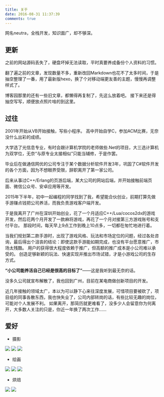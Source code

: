 ```yaml
---
title: 关于
date: 2016-08-31 11:37:39
comments: true
---
```


网名neutra，全栈开发，知识面广，却不够深。

## 更新

之前的网站源码丢失了，硬盘坏掉无法读取，平时真要养成备份个人资料的习惯。

翻了遍之前的文章，发现数量不多，重新改回Markdown也花不了太多时间，于是抽空整理了一番，用了最新版hexo，换了个对移动端更友善的主题，慢慢再调整样式了。

博客园那里的还有一些旧文章，都懒得再复制了，先这么放着吧。 接下来还是得抽空写写，顺便放点照片啥的到这里。

## 过往

2001年开始从VB开始接触，写些小程序。 高中开始自学C，参加ACM比赛，无奈没什么出彩的成绩。 

大学选了光信息专业，有时会跟计算机学院的老师做些.Net的项目，大三选计算机为双学位，无奈“与原专业太接相似”只能当辅修，于是作罢。 

毕业后在做通信网优的公司专注于某个数据分析软件开发3年，巩固了C#软件开发的各个方面，因为不想眼界受限，辞职离开了第一家公司。

后来从事过C++/Erlang的页游后端，某大公司的网站后端，并开始接触前端页面、微信公众号、安卓应用等开发。

2015年下半年，初中一起编程的同学找到了我，希望能合伙创业，前期打算先做手游赚点钱把公司养活，而我负责游戏客户端开发。

于是我离开了广州在深圳开始创业，花了一个月适应C++/Lua/cocos2dx的游戏开发，然后花两个月开发了一款麻将游戏，再花了一个月对接第三方游戏账号和支付平台。 那段时间，每天早上9点工作到晚上10点多，一切都在匆忙地进行着。 

当我们规划第二款手游时，出现了游戏风格、玩法和市场定位的问题，经过各处咨询，最后得出个沮丧的结论：即使这款手游能如期完成，也没有平台愿意推广，市场太残酷。 用户的获得很大程度依赖于推广，但高额的推广成本是小公司难以承受的。 创造足够新颖的玩法、快速实现并推出市场试错，才是小游戏公司的生存方式。

**“小公司能养活自己已经是很高的目标了”**——这是我听到最无奈的话。

没多久公司就宣布解散了，我也回到广州，目前在某电商做创新项目的开发。

近几年接触的领域太广，本以为可以静下心来往深度发展，可惜项目要被砍了，项目组的同事各散东西，我也快失业了，公司内部转岗的话，有些比较无趣的岗位，可能对个人发展不利。 如果离开，那简历就更难看了，没多少人会留意你为何离开，大多数人关注的只是，你近一年换了两次工作……

## 爱好

- 摄影

![](photo-1.jpg)
![](photo-2.jpg)
![](photo-3.jpg)

- 绘画

![](drawing-1.jpg)
![](drawing-2.jpg)
![](drawing-3.jpg)

- 烘焙

![](bake-1.jpg)
![](bake-2.jpg)
